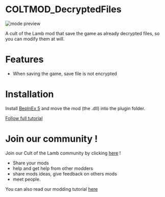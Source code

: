 # COLTMOD_DecryptedFiles

![mode preview](https://i.imgur.com/F0D7rWy.png)

A cult of the Lamb mod that save the game as already decrypted files, so you can modify them at will.

# Features

* When saving the game, save file is not encrypted

# Installation

Install [BepInEx 5](https://github.com/BepInEx/BepInEx/releases) and move the mod (the .dll) into the plugin folder.

[Follow full tutorial](https://pebloop.notion.site/How-to-install-a-mod-aec545cc219e48e29b3d3587ca1cf83e)

# Join our community !

Join our Cult of the Lamb community by clicking [here](https://discord.com/invite/MUjww9ndx2) !

* Share your mods
* help and get help from other modders
* share mods ideas, give feedback on others mods
* meet people.

You can also read our modding tutorial [here](https://pebloop.notion.site/pebloop/Cult-of-the-Lamb-Modding-dbc44bff70f6465d9abdb9e6f29fb6cd)